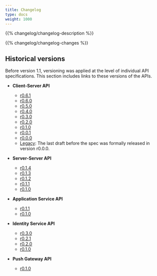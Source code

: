 ```yaml
---
title: Changelog
type: docs
weight: 1000
---
```


{{% changelog/changelog-description %}}

{{% changelog/changelog-changes %}}

<!-- DO NOT REMOVE OR CHANGE - Release script puts next release here -->

<h2 id="historical-versions" class="no-numbers">Historical versions</h2>

Before version 1.1, versioning was applied at the level of individual API specifications. This section includes links to these versions of the APIs.

* **Client-Server API**
  -   [r0.6.1](https://chat.api-spec.dingshunyu.top/client_server/r0.6.1.html)
  -   [r0.6.0](https://chat.api-spec.dingshunyu.top/client_server/r0.6.0.html)
  -   [r0.5.0](https://chat.api-spec.dingshunyu.top/client_server/r0.5.0.html)
  -   [r0.4.0](https://chat.api-spec.dingshunyu.top/client_server/r0.4.0.html)
  -   [r0.3.0](https://chat.api-spec.dingshunyu.top/client_server/r0.3.0.html)
  -   [r0.2.0](https://chat.api-spec.dingshunyu.top/client_server/r0.2.0.html)
  -   [r0.1.0](https://chat.api-spec.dingshunyu.top/client_server/r0.1.0.html)
  -   [r0.0.1](https://chat.api-spec.dingshunyu.top/r0.0.1/client_server.html)
  -   [r0.0.0](https://chat.api-spec.dingshunyu.top/r0.0.0/client_server.html)
  -   [Legacy](https://chat.api-spec.dingshunyu.top/legacy/#client-server-api):
      The last draft before the spec was formally released in version
      r0.0.0.

* **Server-Server API**
  -   [r0.1.4](https://chat.api-spec.dingshunyu.top/server_server/r0.1.4.html)
  -   [r0.1.3](https://chat.api-spec.dingshunyu.top/server_server/r0.1.3.html)
  -   [r0.1.2](https://chat.api-spec.dingshunyu.top/server_server/r0.1.2.html)
  -   [r0.1.1](https://chat.api-spec.dingshunyu.top/server_server/r0.1.1.html)
  -   [r0.1.0](https://chat.api-spec.dingshunyu.top/server_server/r0.1.0.html)

* **Application Service API**
  -   [r0.1.1](https://chat.api-spec.dingshunyu.top/application_service/r0.1.1.html)
  -   [r0.1.0](https://chat.api-spec.dingshunyu.top/application_service/r0.1.0.html)

* **Identity Service API**
  -   [r0.3.0](https://chat.api-spec.dingshunyu.top/identity_service/r0.3.0.html)
  -   [r0.2.1](https://chat.api-spec.dingshunyu.top/identity_service/r0.2.1.html)
  -   [r0.2.0](https://chat.api-spec.dingshunyu.top/identity_service/r0.2.0.html)
  -   [r0.1.0](https://chat.api-spec.dingshunyu.top/identity_service/r0.1.0.html)

* **Push Gateway API**
  -   [r0.1.0](https://chat.api-spec.dingshunyu.top/push_gateway/r0.1.0.html)
